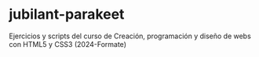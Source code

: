 # jubilant-parakeet   

Ejercicios y scripts del curso de Creación, programación y diseño de webs con HTML5 y CSS3 (2024-Formate)
